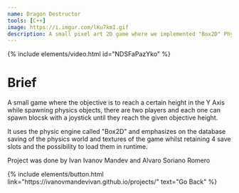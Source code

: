 ```yaml
---
name: Dragon Destructor
tools: [C++]
image: https://i.imgur.com/lKu7kmI.gif
description: A small pixel art 2D game where we implemented "Box2D" Physics Engine and a fully editable level editor alongside an interaction with databases.
---
```


{% include elements/video.html id="NDSFaPazYko" %}

# Brief

A small game where the objective is to reach a certain height in the Y Axis while spawning physics objects, there are two players and each one can spawn blocsk with a joystick until they reach the given objective height.

It uses the physic engine called "Box2D" and emphasizes on the database saving of the physics world and textures of the game whilst retaining 4 save slots and the possibility to load them in runtime.

Project was done by Ivan Ivanov Mandev and Alvaro Soriano Romero

<p class="text-center">
{% include elements/button.html link="https://ivanovmandevivan.github.io/projects/" text="Go Back" %}
</p>